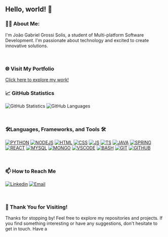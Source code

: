## <b>Hello, world!</b> 👋

### 👨‍💻 <b>About Me:</b>
<p>I'm João Gabriel Grossi Solis, a student of Multi-platform Software Development. I'm passionate about technology and excited to create innovative solutions.</p>

<br>

### <b>🌐 Visit My Portfolio</b>
[Click here to explore my work!](https://portifolioa-eight.vercel.app/)

### <b>📈 GitHub Statistics</b>
![GitHub Statistics](https://github-readme-stats.vercel.app/api?username=joaogabgr&show_icons=true&theme=midnight-purple)
![GitHub Languages](https://github-readme-stats.vercel.app/api/top-langs?username=joaogabgr&layout=compact&langs_count=8&show_icons=true&theme=midnight-purple)

<br>

### 🛠️<b>Languages, Frameworks, and Tools</b> 🛠️
[![PYTHON](https://skillicons.dev/icons?i=python)](https://www.python.org/)
[![NODEJS](https://skillicons.dev/icons?i=nodejs)](https://nodejs.org/en)
[![HTML](https://skillicons.dev/icons?i=html)](https://developer.mozilla.org/pt-BR/docs/Web/HTML)
[![CSS](https://skillicons.dev/icons?i=css)](https://developer.mozilla.org/pt-BR/docs/Web/CSS)
[![JS](https://skillicons.dev/icons?i=js)](https://developer.mozilla.org/pt-BR/docs/Web/JavaScript)
[![TS](https://skillicons.dev/icons?i=ts)](https://www.typescriptlang.org/)
[![JAVA](https://skillicons.dev/icons?i=java)](http://github.com/)
[![SPRING](https://skillicons.dev/icons?i=spring)](http://github.com/)
[![REACT](https://skillicons.dev/icons?i=react)](https://react.dev/)
[![MYSQL](https://skillicons.dev/icons?i=mysql)](https://www.mysql.com/)
[![MONGO](https://skillicons.dev/icons?i=mongo)](http://github.com/)
[![VSCODE](https://skillicons.dev/icons?i=vscode)](https://code.visualstudio.com/)
[![BASH](https://skillicons.dev/icons?i=bash)](https://pt.wikipedia.org/wiki/Bash)
[![GIT](https://skillicons.dev/icons?i=git)](https://git-scm.com/)
[![GITHUB](https://skillicons.dev/icons?i=github)](http://github.com/)

<br>

### <b>📫 How to Reach Me</b>
[![Linkedin](https://skillicons.dev/icons?i=linkedin)](https://www.linkedin.com/in/joaoggbs/)
[![Email](https://skillicons.dev/icons?i=gmail)](mailto:joaoggbs62@gmail.com)

<br>

### 👋 Thank You for Visiting!
<p>Thanks for stopping by! Feel free to explore my repositories and projects. If you find something interesting or have any suggestions, don't hesitate to get in touch. Have a
